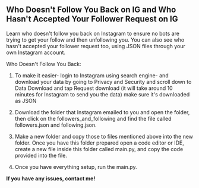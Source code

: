 Who Doesn't Follow You Back on IG and Who Hasn't Accepted Your Follower Request on IG
-----------------------------------------------------------------------------------------
Learn who doesn't follow you back on Instagram to ensure no bots are trying to get your follow and then unfollowing you. 
You can also see who hasn't accepted your follower request too, using JSON files through your own Instagram account. 

Who Doesn't Follow You Back: 

1. To make it easier- login to Instagram using search engine- and download your data by going to Privacy and Security and scroll down to Data Download and tap Request download (it will take around 10 minutes for Instagram to send you the data) make sure it's downloaded as JSON

2. Download the folder that Instagram emailed to you and open the folder, then click on the followers_and_following and find the file called followers.json and following.json. 

3. Make a new folder and copy those to files mentioned above into the new folder. Once you have this folder prepared open a code editor or IDE, create a new file inside this folder called main.py, and copy the code provided into the file. 

4. Once you have everything setup, run the main.py.

**If you have any issues, contact me!**


